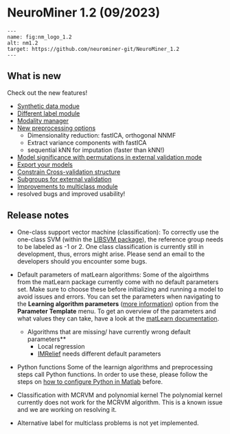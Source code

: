 # NeuroMiner 1.2 (09/2023)
```{figure} Images/splash.png
---
name: fig:nm_logo_1.2
alt: nm1.2
target: https://github.com/neurominer-git/NeuroMiner_1.2
---
```

## What is new
Check out the new features! 

- [Synthetic data modue](paramtemp_synthetic_data)
- [Different label module](paramtemp_different_label)
- [Modality manager](input_data)
- [New preprocessing options](preprocessing_pipeline) 
    - Dimensionality reduction: fastICA, orthogonal NNMF
    - Extract variance components with fastICA
    - sequential kNN for imputation (faster than kNN!)
- [Model significance with permutations in external validation mode](OOCV_analysis)
- [Export your models](paramtemp_export_model)
- [Constrain Cross-validation structure](paramtemp_cv_settings)
- [Subgroups for external validation](OOCV_analysis)
- [Improvements to multiclass module](paramtemp_multigroup)
- resolved bugs and improved usability!


## Release notes

- One-class support vector machine (classification): To correctly use the one-class SVM (within the [LIBSVM package](https://www.csie.ntu.edu.tw/~cjlin/libsvm/)), the reference group needs to be labeled as -1 or 2. One class classification is currently still in development, thus, errors might arise. Please send an email to the developers should you encounter some bugs. 

- Default parameters of matLearn algorithms: Some of the algoirthms from the matLearn package currently come with no default parameters set. Make sure to choose these before initializing and running a model to avoid issues and errors. You can set the parameters when navigating to the **Learning algorithm parameters** ([more information](learning_algorithm_parameters)) option from the **Parameter Template** menu. To get an overview of the parameters and what values they can take, have a look at the [matLearn documentation](https://www.cs.ubc.ca/~schmidtm/Software/matLearn.html).

    - Algorithms that are missing/ have currently wrong default parameters**
        - Local regression 
        - [IMRelief](https://dl.acm.org/doi/abs/10.1016/j.compbiolchem.2019.03.017) needs different default parameters


- Python functions
Some of the learnign algorithms and preprocessing steps call Python functions. In order to use these, please follow the steps on [how to configure Python in Matlab](python_matlab) before. 

- Classification with MCRVM and polynomial kernel
The polynomial kernel currently does not work for the MCRVM algorithm. This is a known issue and we are working on resolving it. 

- Alternative label for multiclass problems is not yet implemented.

